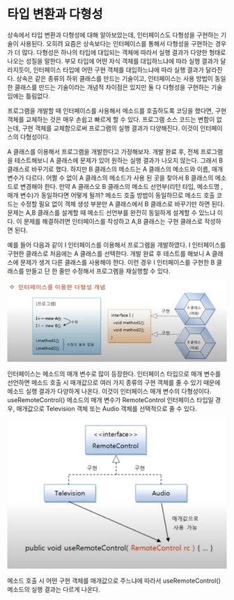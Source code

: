 # 타입 변환과 다형성

상속에서 타입 변환과 다형성에 대해 알아보았는데, 인터페이스도 다형성을 구현하는 
기술이 사용된다. 오히려 요즘은 상속보다는 인터페이스를 통해서 다형성을 구현하는 경우가 더 많다.
다형성은 하나의 타입에 대입되는 객체에 따라서 실행 결과가 다양한 형태로 나오는 성질을 말한다. 
부모 타입에 어떤 자식 객체를 대입하느냐에 따라 실행 결과가 달라지듯이, 인터페이스 타입에 어떤 구현
객체를 대입하느냐에 따라 실행 결과가 달라진다. 상속은 같은 종류의 하위 클래스를 만드는 기술이고,
인터페이스는 사용 방법이 동일한 클래스를 만드는 기술이라는 개념적 차이점은 있지만 
둘 다 다형성을 구현하는 기술임에는 틀림없다.

프로그램을 개발할 때 인터페이스를 사용해서 메소드를 호출하도록 코딩을 했다면, 구현 객체를 교체하는 것은
매우 손쉽고 빠르게 할 수 있다. 프로그램 소스 코드는 변함이 없는데, 구현 객체를 교체함으로써 프로그램의
실행 결과가 다양해진다. 이것이 인터페이스의 다형성이다.

A 클래스를 이용해서 프로그램을 개발한다고 가정해보자. 개발 완료 후, 전체 프로그램을 테스트해보니
A 클래스에 문제가 있어 원하는 실행 결과가 나오지 않는다. 그래서 B 클래스로 바꾸기로 했다. 
하지만 B 클래스의 메소드는 A 클래스의 메소드와 이름, 매개 변수가 다르다. 어쩔  수 없이 A 클래스의
메소드가 사용 된 곳을 찾아서 B 클래스의 메소드로 변경해야 한다. 만약 A 클래스오 B 클래스의 
메소드 선언부(리턴 타입, 메소드명 , 매개 변수)가 동일하다면 어떻게 될까? 메소드 호출 방법이 
동일하므로 메소드 호출 코드는 수정할 필요 없이 객체 생성 부분만 A 클래스에서 B 클래스로 바꾸기만 하면
된다. 문제는 A,B 클래스를 설계할 때 메소드 선언부를 완전히 동일하게 설계할 수 있느냐 이다.
이 문제를 해결하려면 인터페이스를 작성하고 A,B 클래스는 구현 클래스로 작성하면 된다.

예를 들어 다음과 같이 I 인터페이스를 이용해서 프로그램을 개발하였다. I 인터페이스를 구현한 클래스로
처음에는 A 클래스를 선택한다. 개발 완료 후 테스트를 해보니 A 클래스에 문제가 생겨 다른 클래스를 
사용해야 한다. 이런 경우 I 인터페이스를 구현한 B 클래스를 만들고 단 한 줄만 수정해서 프로그램을 
재실행할 수 있다.

![img.png](img.png)

인터페이스는 메소드의 매개 변수로 많이 등장한다. 인터페이스 타입으로 매개 변수를 선언하면 메소드 호출 시
매개값으로 여러 가지 종류의 구현 객체를 줄 수 있기 때문에 메소드 실행 결과가 다양하게 나온다.
이것이 인터페이스 매개 변수의 다형성이다. useRemoteControl() 메소드의 매개 변수가 RemoteControl 
인터페이스 타입일 경우, 매개값으로 Television 객체 또는 Audio 객체를 선택적으로 줄 수 있다.


![img_1.png](img_1.png)

메소드 호출 시 어떤 구현 객체를 매개값으로 주느냐에 따라서 useRemoteControl() 메소드의 실행 결과는
다르게 나온다.